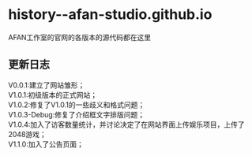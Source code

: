 # history--afan-studio.github.io
AFAN工作室的官网的各版本的源代码都在这里  

## 更新日志
V0.0.1:建立了网站雏形；  
V1.0.1:初级版本的正式网站；  
V1.0.2:修复了V1.0.1的一些歧义和格式问题；  
V1.0.3-Debug:修复了介绍框文字排版问题；  
V1.0.4:加入了访客数量统计，并讨论决定了在网站界面上传娱乐项目，上传了2048游戏；  
V1.1.0:加入了公告页面；  
